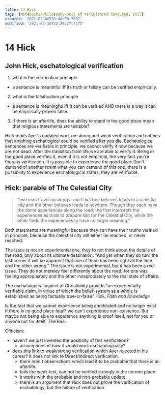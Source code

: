 ```yaml
---
title: 14 Hick
tags: [Notebooks/Philosophy/phil of religion/03 language, phil]
created: '2021-02-08T10:48:00.760Z'
modified: '2021-03-10T22:26:27.477Z'
---
```


# 14 Hick
## John Hick, eschatological verification
1. what is the verification principle
- a sentence is meaninful iff its truth or falisty can be verified empirically.
2. what is the falsification principle
- a sentence is meaningful iff it can be verified AND there is a way it can be empirically proven false.
3. If there is an afterlife, does the ability to stand in the good place mean that religious statements are testable?

Hick reads Ayer's updated work on strong and weak verification and notices that anything eschatlogical could be verified after you die.
Eschatological sentences are verifiable in principle, we cannot verify it now because we are not dead. After the transition from life,we are able to verify it.
Being in the good place verifies it, even if it is not empirical, the very fact you're there is verification.
It is possible to experience the good place
Don't demand of another realm what you can demand of this one, there is a possibility to experience eschatological states, they are verifiable.

## Hick: parable of The Celestial City
> "two men traveling along a road that one believes leads to a celestial city and the other believes leads to nowhere. Though they each have the dame experiences along the road, the first interprets the experiences as trials to prepare him for the Celestial City, while the other finds the experiences to have no larger meaning."

Both statements are meaningful because they can have their truths verified in principle, because the celestial city will either be reached, or never reached.

The issue is not an experimental one, they fo not think about the details of the road, only about its ultimate destination. "And yet when they do turn the last corner it will be apparent that one of them has been right all the time and the other wrong."
The issue is not experimental, but it has been a real issue. They do not mereley feel differently about the road; for one was feeling appropiaately and the other innapropiately to the real state of affairs.

The eschatological aspect of Christianity provide "an experientially verifiable claim, in virtue of which the belief-system as a whole is established as being factually true-or-false"
Hick, *Faith and Knowledge*

Is the fact that we cannot experience being annihilated and no longer exist if there is *no* good place fatal?
we can't experience non-existence. But maybe not being able to experience anything is proof itself, not for you or anyone but for itself. The Real.


Cfiticism:

- haven't we just invented the posibility of this verification?
  - assumptions of how it would work eschatologically?
- does this link to weak/strong verification which Ayer rejected in his career? It does not link to Direct/Indirect verification.
  - there aren't observations which lead it to be probable that there is an afterlife.
  - fails the weak test, can not be verified strongly in the current place
  - it works with the probable and non-probable update.
  - there is an argument that Hick does not prove the verification of eschatology, but the failure of verification
